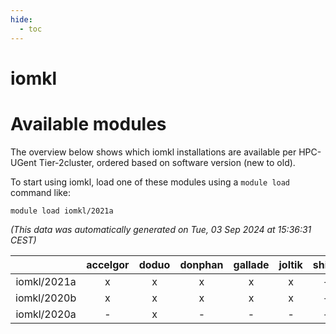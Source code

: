 ```yaml
---
hide:
  - toc
---
```


iomkl
=====

# Available modules


The overview below shows which iomkl installations are available per HPC-UGent Tier-2cluster, ordered based on software version (new to old).

To start using iomkl, load one of these modules using a `module load` command like:

```shell
module load iomkl/2021a
```

*(This data was automatically generated on Tue, 03 Sep 2024 at 15:36:31 CEST)*  

| |accelgor|doduo|donphan|gallade|joltik|shinx|skitty|
| :---: | :---: | :---: | :---: | :---: | :---: | :---: | :---: |
|iomkl/2021a|x|x|x|x|x|-|x|
|iomkl/2020b|x|x|x|x|x|-|x|
|iomkl/2020a|-|x|-|-|-|-|-|

